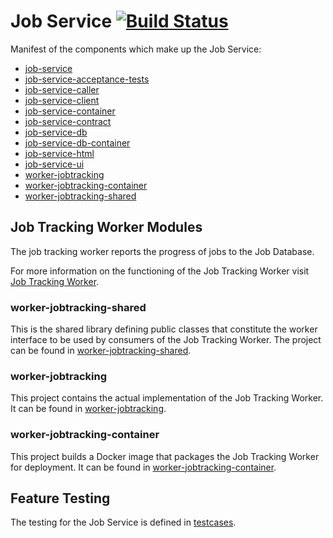 # Job Service [![Build Status](http://cafbuilder.hpswlabs.hp.com:8080/buildStatus/icon?job=job-service)](http://cafbuilder.hpswlabs.hp.com:8080/job/job-service)

Manifest of the components which make up the Job Service:
* [job-service](job-service)
* [job-service-acceptance-tests](job-service-acceptance-tests)
* [job-service-caller](job-service-caller)
* [job-service-client](job-service-client)
* [job-service-container](job-service-container)
* [job-service-contract](job-service-contract)
* [job-service-db](job-service-db)
* [job-service-db-container](job-service-db-container)
* [job-service-html](job-service-html)
* [job-service-ui](job-service-ui)
* [worker-jobtracking](worker-boilerplate)
* [worker-jobtracking-container](worker-boilerplate-container)
* [worker-jobtracking-shared](worker-boilerplate-shared)

## Job Tracking Worker Modules

The job tracking worker reports the progress of jobs to the Job Database.

For more information on the functioning of the Job Tracking Worker visit [Job Tracking Worker](worker-jobtracking/README.md).

### worker-jobtracking-shared
This is the shared library defining public classes that constitute the worker interface to be used by consumers of the Job Tracking Worker.
The project can be found in [worker-jobtracking-shared](worker-jobtracking-shared).

### worker-jobtracking
This project contains the actual implementation of the Job Tracking Worker. It can be found in [worker-jobtracking](worker-jobtracking).

### worker-jobtracking-container
This project builds a Docker image that packages the Job Tracking Worker for deployment. It can be found in [worker-jobtracking-container](worker-jobtracking-container).

## Feature Testing
The testing for the Job Service is defined in [testcases](../testcases).